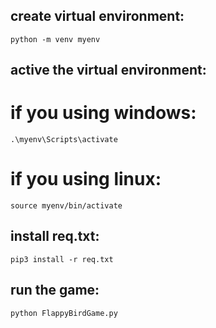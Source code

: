 ## create virtual environment:
    python -m venv myenv

## active the virtual environment:
# if you using windows:
    .\myenv\Scripts\activate

# if you using linux:
    source myenv/bin/activate

## install req.txt:
    pip3 install -r req.txt

## run the game:
    python FlappyBirdGame.py
